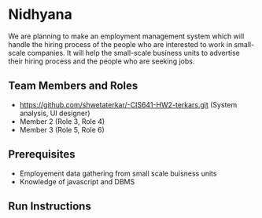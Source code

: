 # Nidhyana

We are planning to make an employment management system which will handle the hiring process of the people who are interested to work in small-scale companies. It will help the small-scale business units to advertise their hiring process and the people who are seeking jobs.

## Team Members and Roles
* https://github.com/shwetaterkar/-CIS641-HW2-terkars.git (System analysis, UI designer)
* Member 2 (Role 3, Role 4)
* Member 3 (Role 5, Role 6)

## Prerequisites
* Employement data gathering from small scale buisness units
* Knowledge of javascript and DBMS

## Run Instructions

